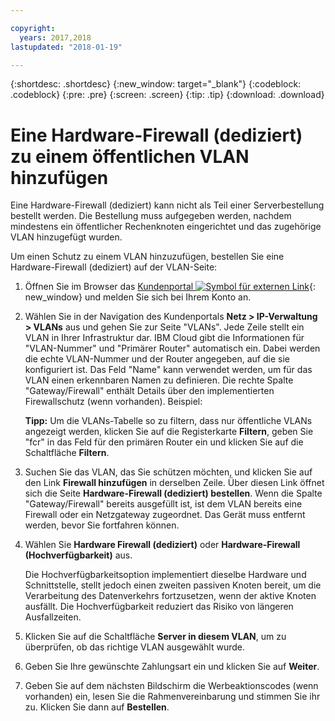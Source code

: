 ```yaml
---

copyright:
  years: 2017,2018
lastupdated: "2018-01-19"

---
```


{:shortdesc: .shortdesc}
{:new_window: target="_blank"}
{:codeblock: .codeblock}
{:pre: .pre}
{:screen: .screen}
{:tip: .tip}
{:download: .download}

# Eine Hardware-Firewall (dediziert) zu einem öffentlichen VLAN hinzufügen

Eine Hardware-Firewall (dediziert) kann nicht als Teil einer Serverbestellung bestellt werden. Die Bestellung muss aufgegeben werden, nachdem mindestens ein öffentlicher Rechenknoten eingerichtet und das zugehörige VLAN hinzugefügt wurden.

Um einen Schutz zu einem VLAN hinzuzufügen, bestellen Sie eine Hardware-Firewall (dediziert) auf der VLAN-Seite:

1. Öffnen Sie im Browser das [Kundenportal ![Symbol für externen Link](../../icons/launch-glyph.svg "Symbol für externen Link")](https://control.softlayer.com/){: new_window} und melden Sie sich bei Ihrem Konto an.
2. Wählen Sie in der Navigation des Kundenportals **Netz > IP-Verwaltung > VLANs** aus und gehen Sie zur Seite "VLANs". Jede Zeile stellt ein VLAN in Ihrer Infrastruktur dar. IBM Cloud gibt die Informationen für "VLAN-Nummer" und "Primärer Router" automatisch ein. Dabei werden die echte VLAN-Nummer und der Router angegeben, auf die sie konfiguriert ist. Das Feld "Name" kann verwendet werden, um für das VLAN einen erkennbaren Namen zu definieren. Die rechte Spalte "Gateway/Firewall" enthält Details über den implementierten Firewallschutz (wenn vorhanden). Beispiel: 

	**Tipp:** Um die VLANs-Tabelle so zu filtern, dass nur öffentliche VLANs angezeigt werden, klicken Sie auf die Registerkarte **Filtern**, geben Sie "fcr" in das Feld für den primären Router ein und klicken Sie auf die Schaltfläche **Filtern**.
3. Suchen Sie das VLAN, das Sie schützen möchten, und klicken Sie auf den Link **Firewall hinzufügen** in derselben Zeile. Über diesen Link öffnet sich die Seite **Hardware-Firewall (dediziert) bestellen**. Wenn die Spalte "Gateway/Firewall" bereits ausgefüllt ist, ist dem VLAN bereits eine Firewall oder ein Netzgateway zugeordnet. Das Gerät muss entfernt werden, bevor Sie fortfahren können.
4. Wählen Sie **Hardware Firewall (dediziert)** oder **Hardware-Firewall (Hochverfügbarkeit)** aus. 

	Die Hochverfügbarkeitsoption implementiert dieselbe Hardware und Schnittstelle, stellt jedoch einen zweiten passiven Knoten bereit, um die Verarbeitung des Datenverkehrs fortzusetzen, wenn der aktive Knoten ausfällt. Die Hochverfügbarkeit reduziert das Risiko von längeren Ausfallzeiten. 

5. Klicken Sie auf die Schaltfläche **Server in diesem VLAN**, um zu überprüfen, ob das richtige VLAN ausgewählt wurde.
6. Geben Sie Ihre gewünschte Zahlungsart ein und klicken Sie auf **Weiter**.
7. Geben Sie auf dem nächsten Bildschirm die Werbeaktionscodes (wenn vorhanden) ein, lesen Sie die Rahmenvereinbarung und stimmen Sie ihr zu. Klicken Sie dann auf **Bestellen**. 
